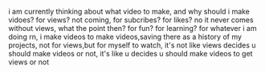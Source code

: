 i am currently thinking about what video to make, and why should i make vidoes? for views? not coming, for subcribes? for likes? no it never comes without views, what the point then? for fun? for learning? for whatever i am doing rn, i make videos to make videos,saving there as a history of my projects, not for views,but for myself to watch, it's not like views decides u should make videos or not, it's like u decides u should make videos to get views or not